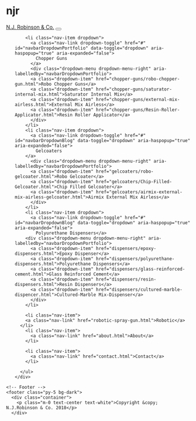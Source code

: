 # njr
<!-- Navigation -->
<nav class="navbar fixed-top navbar-expand-lg navbar-dark bg-dark fixed-top">
  <div class="container">
    <a class="navbar-brand" href="index.html">N.J. Robinson & Co.</a>
    <button class="navbar-toggler navbar-toggler-right" type="button" data-toggle="collapse" data-target="#navbarResponsive" aria-controls="navbarResponsive" aria-expanded="false" aria-label="Toggle navigation">
      <span class="navbar-toggler-icon"></span>
    </button>
    <div class="collapse navbar-collapse" id="navbarResponsive">
      <ul class="navbar-nav ml-auto">


        <li class="nav-item dropdown">
          <a class="nav-link dropdown-toggle" href="#" id="navbarDropdownPortfolio" data-toggle="dropdown" aria-haspopup="true" aria-expanded="false">
            Chopper Guns
          </a>
          <div class="dropdown-menu dropdown-menu-right" aria-labelledby="navbarDropdownPortfolio">
          <a class="dropdown-item" href="chopper-guns/robo-chopper-gun.html">Robo Chopper Guns</a>
          <a class="dropdown-item" href="chopper-guns/saturator-internal-mix.html">Saturator Internal Mix</a>
          <a class="dropdown-item" href="chopper-guns/external-mix-airless.html">External Mix Airless</a>
          <a class="dropdown-item" href="chopper-guns/Resin-Roller-Applicator.html">Resin Roller Applicator</a>
          </div>
        </li>
        <li class="nav-item dropdown">
          <a class="nav-link dropdown-toggle" href="#" id="navbarDropdownBlog" data-toggle="dropdown" aria-haspopup="true" aria-expanded="false">
            Gelcoaters
        </a>
          <div class="dropdown-menu dropdown-menu-right" aria-labelledby="navbarDropdownPortfolio">
          <a class="dropdown-item" href="gelcoaters/robo-gelcoater.html">Robo Gelcoater</a>
          <a class="dropdown-item" href="gelcoaters/Chip-Filled-Gelcoater.html">Chip Filled Gelcoater</a>
          <a class="dropdown-item" href="gelcoaters/airmix-external-mix-airless-gelcoater.html">Airmix External Mix Airless</a>
          </div>
        </li>
        <li class="nav-item dropdown">
          <a class="nav-link dropdown-toggle" href="#" id="navbarDropdownBlog" data-toggle="dropdown" aria-haspopup="true" aria-expanded="false">
            Polyurethane Dispensers</a>
        <div class="dropdown-menu dropdown-menu-right" aria-labelledby="navbarDropdownPortfolio">
          <a class="dropdown-item" href="dispensers/epoxy-dispensers.html">Epoxy Dispenser</a>
          <a class="dropdown-item" href="dispensers/polyurethane-dispensers.html">Polyurethane Dispensers</a>
          <a class="dropdown-item" href="dispensers/glass-reinforced-cement.html">Glass Reinforced Cement</a>
          <a class="dropdown-item" href="dispensers/resin-dispensers.html">Resin Dispensers</a>
          <a class="dropdown-item" href="dispensers/cultured-marble-dispencer.html">Cultured-Marble Mix-Dispenser</a>
          </div>
        </li>

        <li class="nav-item">
        <a class="nav-link" href="robotic-spray-gun.html">Robotic</a>
      </li>
        <li class="nav-item">
          <a class="nav-link" href="about.html">About</a>
        </li>

        <li class="nav-item">
          <a class="nav-link" href="contact.html">Contact</a>
        </li>

      </ul>
    </div>
  </div>
</nav>
<!--End Nav-->



    <!-- Footer -->
    <footer class="py-5 bg-dark">
      <div class="container">
        <p class="m-0 text-center text-white">Copyright &copy; N.J.Robinson & Co. 2018</p>
      </div>
